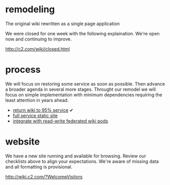 # remodeling
The original wiki rewritten as a single page application

We were closed for one week with the following explaination. We're open now and continuing to improve.

http://c2.com/wiki/closed.html

# process
We will focus on restoring some service as soon as possible. Then advance a broader agenda in several more stages.
Throught our remodel we will focus on simple implementation with minimum dependencies
requiring the least attention in years ahead.

- [return wiki to 95% service](https://github.com/WardCunningham/remodeling/issues/1) ✔︎
- [full service static site](https://github.com/WardCunningham/remodeling/issues/2)
- [integrate with read-write federated wiki pods](https://github.com/WardCunningham/remodeling/issues/3)

# website
We have a new site running and available for browsing.
Review our checklists above to align your expectations.
We're aware of missing data and all formatting is provisional.

http://wiki.c2.com/?WelcomeVisitors
